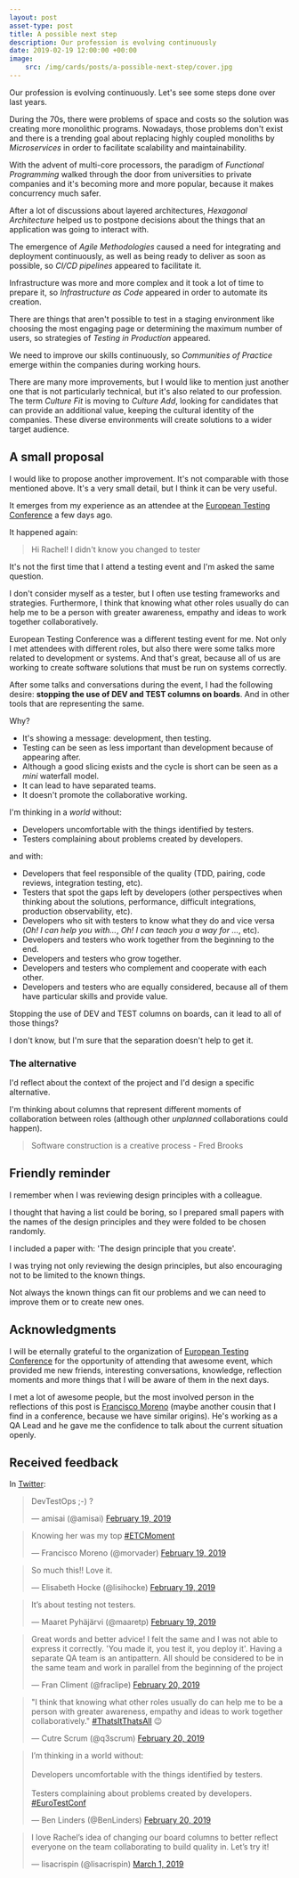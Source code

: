 ```yaml
---
layout: post
asset-type: post
title: A possible next step
description: Our profession is evolving continuously
date: 2019-02-19 12:00:00 +00:00
image:
    src: /img/cards/posts/a-possible-next-step/cover.jpg
---
```


Our profession is evolving continuously. Let's see some steps done over last years.

During the 70s, there were problems of space and costs so the solution was creating more monolithic programs. Nowadays, those problems don't exist and there is a trending goal about replacing highly coupled monoliths by _Microservices_ in order to facilitate scalability and maintainability.

With the advent of multi-core processors, the paradigm of _Functional Programming_ walked through the door from universities to private companies and it's becoming more and more popular, because it makes concurrency much safer.

After a lot of discussions about layered architectures, _Hexagonal Architecture_ helped us to postpone decisions about the things that an application was going to interact with.

The emergence of _Agile Methodologies_ caused a need for integrating and deployment continuously, as well as being ready to deliver as soon as possible, so _CI/CD pipelines_ appeared to facilitate it.

Infrastructure was more and more complex and it took a lot of time to prepare it, so _Infrastructure as Code_ appeared in order to automate its creation.

There are things that aren't possible to test in a staging environment like choosing the most engaging page or determining the maximum number of users, so strategies of _Testing in Production_ appeared.

We need to improve our skills continuously, so _Communities of Practice_ emerge within the companies during working hours.

There are many more improvements, but I would like to mention just another one that is not particularly technical, but it's also related to our profession. The term _Culture Fit_ is moving to _Culture Add_, looking for candidates that can provide an additional value, keeping the cultural identity of the companies. These diverse environments will create solutions to a wider target audience.

## A small proposal

I would like to propose another improvement. It's not comparable with those mentioned above. It's a very small detail, but I think it can be very useful.

It emerges from my experience as an attendee at the [European Testing Conference](https://europeantestingconference.eu) a few days ago.

It happened again:

> Hi Rachel! I didn't know you changed to tester

It's not the first time that I attend a testing event and I'm asked the same question. 

I don't consider myself as a tester, but I often use testing frameworks and strategies. Furthermore, I think that knowing what other roles usually do can help me to be a person with greater awareness, empathy and ideas to work together collaboratively.

European Testing Conference was a different testing event for me. Not only I met attendees with different roles, but also there were some talks more related to development or systems. And that's great, because all of us are working to create software solutions that must be run on systems correctly.

After some talks and conversations during the event, I had the following desire: **stopping the use of DEV and TEST columns on boards**. And in other tools that are representing the same.

Why?

* It's showing a message: development, then testing.
* Testing can be seen as less important than development because of appearing after.
* Although a good slicing exists and the cycle is short can be seen as a _mini_ waterfall model.
* It can lead to have separated teams.
* It doesn't promote the collaborative working.

I'm thinking in a _world_ without:

* Developers uncomfortable with the things identified by testers.
* Testers complaining about problems created by developers.

and with:

* Developers that feel responsible of the quality (TDD, pairing, code reviews, integration testing, etc).
* Testers that spot the gaps left by developers (other perspectives when thinking about the solutions, performance, difficult integrations, production observability, etc).
* Developers who sit with testers to know what they do and vice versa (_Oh! I can help you with..._, _Oh! I can teach you a way for ..._, etc).
* Developers and testers who work together from the beginning to the end.
* Developers and testers who grow together.
* Developers and testers who complement and cooperate with each other.
* Developers and testers who are equally considered, because all of them have particular skills and provide value.

Stopping the use of DEV and TEST columns on boards, can it lead to all of those things?

I don't know, but I'm sure that the separation doesn't help to get it.

### The alternative

I'd reflect about the context of the project and I'd design a specific alternative.

I'm thinking about columns that represent different moments of collaboration between roles (although other _unplanned_ collaborations could happen). 

> Software construction is a creative process - Fred Brooks 

## Friendly reminder

I remember when I was reviewing design principles with a colleague.

I thought that having a list could be boring, so I prepared small papers with the names of the design principles and they were folded to be chosen randomly. 

I included a paper with: 'The design principle that you create'.

I was trying not only reviewing the design principles, but also encouraging not to be limited to the known things.

Not always the known things can fit our problems and we can need to improve them or to create new ones.

## Acknowledgments

I will be eternally grateful to the organization of [European Testing Conference](https://europeantestingconference.eu) for the opportunity of attending that awesome event, which provided me new friends, interesting conversations, knowledge, reflection moments and more things that I will be aware of them in the next days.

I met a lot of awesome people, but the most involved person in the reflections of this post is [Francisco Moreno](https://twitter.com/morvader) (maybe another cousin that I find in a conference, because we have similar origins). He's working as a QA Lead and he gave me the confidence to talk about the current situation openly.

## Received feedback

In [Twitter](https://twitter.com/bberrycarmen/status/1097833633275105282):

<blockquote class="twitter-tweet" data-conversation="none" data-lang="en"><p lang="da" dir="ltr">DevTestOps ;-) ?</p>&mdash; amisai (@amisai) <a href="https://twitter.com/amisai/status/1097845674870222851?ref_src=twsrc%5Etfw">February 19, 2019</a></blockquote>

<blockquote class="twitter-tweet" data-lang="en"><p lang="en" dir="ltr">Knowing her was my top <a href="https://twitter.com/hashtag/ETCMoment?src=hash&amp;ref_src=twsrc%5Etfw">#ETCMoment</a> </p>&mdash; Francisco Moreno (@morvader) <a href="https://twitter.com/morvader/status/1097858160856125441?ref_src=twsrc%5Etfw">February 19, 2019</a></blockquote>

<blockquote class="twitter-tweet" data-lang="en"><p lang="en" dir="ltr">So much this!! Love it. </p>&mdash; Elisabeth Hocke (@lisihocke) <a href="https://twitter.com/lisihocke/status/1097924838503731204?ref_src=twsrc%5Etfw">February 19, 2019</a></blockquote>

<blockquote class="twitter-tweet" data-lang="en"><p lang="en" dir="ltr">It’s about testing not testers. </p>&mdash; Maaret Pyhäjärvi (@maaretp) <a href="https://twitter.com/maaretp/status/1097959283512274945?ref_src=twsrc%5Etfw">February 19, 2019</a></blockquote>

<blockquote class="twitter-tweet" data-lang="en"><p lang="en" dir="ltr">Great words and better advice! I felt the same and I was not able to express it correctly. &#39;You made it, you test it, you deploy it&#39;. Having a separate QA team is an antipattern. All should be considered to be in the same team and work in parallel from the beginning of the project</p>&mdash; Fran Climent (@fraclipe) <a href="https://twitter.com/fraclipe/status/1098090551981813762?ref_src=twsrc%5Etfw">February 20, 2019</a></blockquote>

<blockquote class="twitter-tweet" data-lang="en"><p lang="en" dir="ltr">&quot;I think that knowing what other roles usually do can help me to be a person with greater awareness, empathy and ideas to work together collaboratively.&quot; <a href="https://twitter.com/hashtag/ThatsItThatsAll?src=hash&amp;ref_src=twsrc%5Etfw">#ThatsItThatsAll</a> 😉</p>&mdash; Cutre Scrum (@q3scrum) <a href="https://twitter.com/q3scrum/status/1098113142759063553?ref_src=twsrc%5Etfw">February 20, 2019</a></blockquote>

<blockquote class="twitter-tweet" data-lang="en"><p lang="en" dir="ltr">I’m thinking in a world without:<br><br> Developers uncomfortable with the things identified by testers.<br><br> Testers complaining about problems created by developers. <a href="https://twitter.com/hashtag/EuroTestConf?src=hash&amp;ref_src=twsrc%5Etfw">#EuroTestConf</a> </p>&mdash; Ben Linders (@BenLinders) <a href="https://twitter.com/BenLinders/status/1098221135668363264?ref_src=twsrc%5Etfw">February 20, 2019</a></blockquote>

<blockquote class="twitter-tweet" data-lang="en"><p lang="en" dir="ltr">I love Rachel’s idea of changing our board columns to better reflect everyone on the team collaborating to build quality in. Let’s try it! </p>&mdash; lisacrispin (@lisacrispin) <a href="https://twitter.com/lisacrispin/status/1101463721099051008?ref_src=twsrc%5Etfw">March 1, 2019</a></blockquote>

<script async src="https://platform.twitter.com/widgets.js" charset="utf-8"></script>
